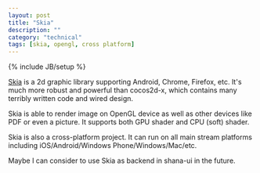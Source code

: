 ```yaml
---
layout: post
title: "Skia"
description: ""
category: "technical"
tags: [skia, opengl, cross platform]
---
```

{% include JB/setup %}

[Skia](https://sites.google.com/site/skiadocs/home) is a 2d graphic library supporting Android, Chrome, Firefox, etc. It's much more robust and powerful than cocos2d-x, which contains many terribly written code and wired design.

Skia is able to render image on OpenGL device as well as other devices like PDF or even a picture. It supports both GPU shader and CPU (soft) shader.

Skia is also a cross-platform project. It can run on all main stream platforms including iOS/Android/Windows Phone/Windows/Mac/etc.

Maybe I can consider to use Skia as backend in shana-ui in the future.